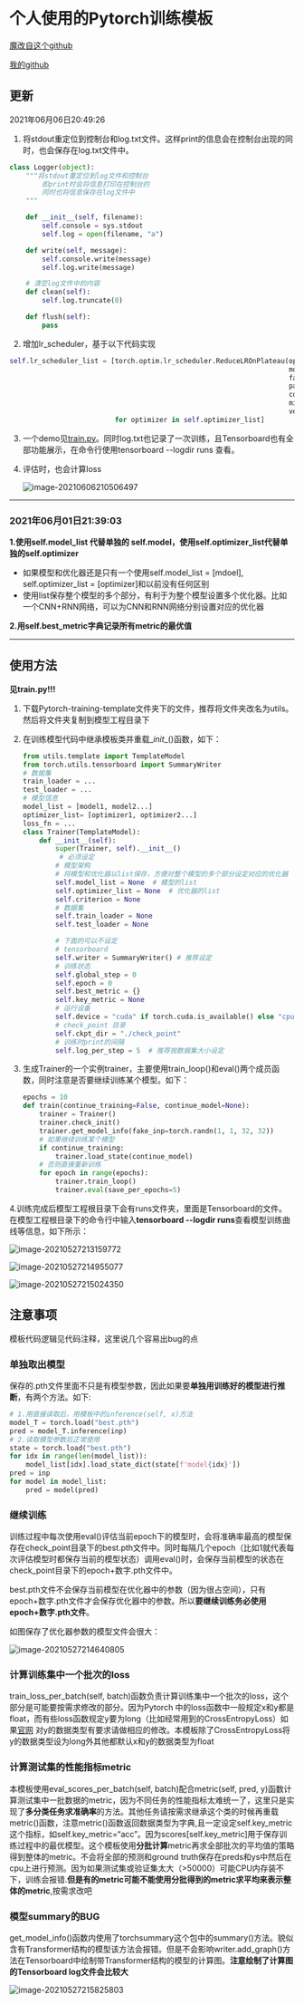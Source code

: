 # 个人使用的Pytorch训练模板

[魔改自这个github](https://github.com/KinglittleQ/Pytorch-Template)

[我的github](https://github.com/phww/tutorials-and-utils/tree/main/utils/Pytorch-training-template)

## 更新

2021年06月06日20:49:26

1. 将stdout重定位到控制台和log.txt文件。这样print的信息会在控制台出现的同时，也会保存在log.txt文件中。

```python
class Logger(object):
    """将stdout重定位到log文件和控制台
        即print时会将信息打印在控制台的
        同时也将信息保存在log文件中
    """

    def __init__(self, filename):
        self.console = sys.stdout
        self.log = open(filename, "a")

    def write(self, message):
        self.console.write(message)
        self.log.write(message)

    # 清空log文件中的内容
    def clean(self):
        self.log.truncate(0)

    def flush(self):
        pass
```

2. 增加lr_scheduler，基于以下代码实现

```python
self.lr_scheduler_list = [torch.optim.lr_scheduler.ReduceLROnPlateau(optimizer,
                                                                     mode="max",
                                                                     factor=0.1,
                                                                     patience=3,
                                                                     cooldown=1,
                                                                     min_lr=1e-7,
                                                                     verbose=True)
                          for optimizer in self.optimizer_list]
```

3. 一个demo见[train.py]()。同时log.txt也记录了一次训练，且Tensorboard也有全部功能展示，在命令行使用tensorboard --logdir runs 查看。 

4. 评估时，也会计算loss

   ![image-20210606210506497](https://pic-1305686174.cos.ap-nanjing.myqcloud.com/image-20210606210506497.png)

---



### 2021年06月01日21:39:03

**1.使用self.model_list 代替单独的 self.model，使用self.optimizer_list代替单独的self.optimizer**

- 如果模型和优化器还是只有一个使用self.model_list = [mdoel], self.optimizer_list = [optimizer]和以前没有任何区别
- 使用list保存整个模型的多个部分，有利于为整个模型设置多个优化器。比如一个CNN+RNN网络，可以为CNN和RNN网络分别设置对应的优化器

**2.用self.best_metric字典记录所有metric的最优值**

---



## 使用方法

**见train.py!!!**

1. 下载Pytorch-training-template文件夹下的文件，推荐将文件夹改名为utils。然后将文件夹复制到模型工程目录下

2. 在训练模型代码中继承模板类并重载\__init__()函数，如下：

   ```python
   from utils.template import TemplateModel 
   from torch.utils.tensorboard import SummaryWriter
   # 数据集
   train_loader = ...
   test_loader = ...
   # 模型信息
   model_list = [model1, model2...]
   optimizer_list= [optimizer1, optimizer2...]
   loss_fn = ...
   class Trainer(TemplateModel):
       def __init__(self):
           super(Trainer, self).__init__()
        	# 必须设定
           # 模型架构
           # 将模型和优化器以list保存，方便对整个模型的多个部分设定对应的优化器
           self.model_list = None  # 模型的list
           self.optimizer_list = None  # 优化器的list
           self.criterion = None
           # 数据集
           self.train_loader = None
           self.test_loader = None
   
           # 下面的可以不设定
           # tensorboard
           self.writer = SummaryWriter() # 推荐设定
           # 训练状态
           self.global_step = 0
           self.epoch = 0
           self.best_metric = {}
           self.key_metric = None
           # 运行设备
           self.device = "cuda" if torch.cuda.is_available() else "cpu"
           # check_point 目录
           self.ckpt_dir = "./check_point"
           # 训练时print的间隔
           self.log_per_step = 5  # 推荐按数据集大小设定
   ```

3. 生成Trainer的一个实例trainer，主要使用train_loop()和eval()两个成员函数，同时注意是否要继续训练某个模型。如下：

   ```python
   epochs = 10
   def train(continue_training=False, continue_model=None):
       trainer = Trainer()
       trainer.check_init()
       trainer.get_model_info(fake_inp=torch.randn(1, 1, 32, 32))
       # 如果继续训练某个模型
       if continue_training:
           trainer.load_state(continue_model)
       # 否则直接重新训练
       for epoch in range(epochs):
           trainer.train_loop()
           trainer.eval(save_per_epochs=5)
   ```

4.训练完成后模型工程根目录下会有runs文件夹，里面是Tensorboard的文件。在模型工程根目录下的命令行中输入**tensorboard --logdir runs**查看模型训练曲线等信息，如下所示：

![image-20210527213159772](https://pic-1305686174.cos.ap-nanjing.myqcloud.com/image-20210527213159772.png)

![image-20210527214955077](https://pic-1305686174.cos.ap-nanjing.myqcloud.com/image-20210527214955077.png)

![image-20210527215024350](https://pic-1305686174.cos.ap-nanjing.myqcloud.com/image-20210527215024350.png)



## 注意事项

模板代码逻辑见代码注释，这里说几个容易出bug的点

### 单独取出模型

保存的.pth文件里面不只是有模型参数，因此如果要**单独用训练好的模型进行推断**，有两个方法。如下:

``` python
# 1.用直接读取后，用模板中的inference(self, x)方法
model_T = torch.load("best.pth")
pred = model_T.inference(inp)
# 2.读取模型参数后正常使用
state = torch.load("best.pth")
for idx in range(len(model_list)):
	model_list[idx].load_state_dict(state[f'model{idx}'])
pred = inp
for model in model_list:
	pred = model(pred)
```



### 继续训练

训练过程中每次使用eval()评估当前epoch下的模型时，会将准确率最高的模型保存在check_point目录下的best.pth文件中。同时每隔几个epoch（比如1就代表每次评估模型时都保存当前的模型状态）调用eval()时，会保存当前模型的状态在check_point目录下的epoch+数字.pth文件中。

best.pth文件不会保存当前模型在优化器中的参数（因为很占空间），只有epoch+数字.pth文件才会保存优化器中的参数。所以**要继续训练务必使用epoch+数字.pth文件**。

如图保存了优化器参数的模型文件会很大：

![image-20210527214640805](https://pic-1305686174.cos.ap-nanjing.myqcloud.com/image-20210527214640805.png)





### 计算训练集中一个批次的loss

train_loss_per_batch(self, batch)函数负责计算训练集中一个批次的loss，这个部分是可能要按需求修改的部分。因为Pytorch 中的loss函数中一般规定x和y都是float，而有些loss函数规定y要为long（比如经常用到的CrossEntropyLoss）如果[官网](https://pytorch.org/docs/stable/nn.html#loss-functions) 对y的数据类型有要求请做相应的修改。本模板除了CrossEntropyLoss将y的数据类型设为long外其他都默认x和y的数据类型为float



### 计算测试集的性能指标metric

本模板使用eval_scores_per_batch(self, batch)配合metric(self, pred, y)函数计算测试集中一批数据的metric，因为不同任务的性能指标太难统一了，这里只是实现了**多分类任务求准确率**的方法。其他任务请按需求继承这个类的时候再重载metric()函数，注意metric()函数返回数据类型为字典,且一定设定self.key_metric这个指标，如self.key_metric=“acc”。因为scores[self.key_metric]用于保存训练过程中的最优模型。这个模板使用**分批计算**metric再求全部批次的平均值的策略得到整体的metric。不会将全部的预测和ground truth保存在preds和ys中然后在cpu上进行预测。因为如果测试集或验证集太大（>50000）可能CPU内存装不下，训练会报错.**但是有的metric可能不能使用分批得到的metric求平均来表示整体的metric**,按需求改吧



### 模型summary的BUG

get_model_info()函数内使用了torchsummary这个包中的summary()方法。貌似含有Transformer结构的模型该方法会报错。但是不会影响writer.add_graph()方法在Tensorboard中绘制带Transformer结构的模型的计算图。**注意绘制了计算图的Tensorboard log文件会比较大**

![image-20210527215825803](https://pic-1305686174.cos.ap-nanjing.myqcloud.com/image-20210527215825803.png)

